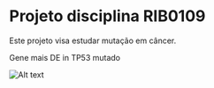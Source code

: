 # Projeto disciplina RIB0109

Este projeto visa estudar mutação em câncer.


Gene mais DE in TP53 mutado

![Alt text](data/results/TP53.png "a title")